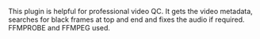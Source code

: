 This plugin is helpful for professional video QC. It gets the video metadata, searches for black frames at top and end and fixes the audio if required. FFMPROBE and FFMPEG used.
